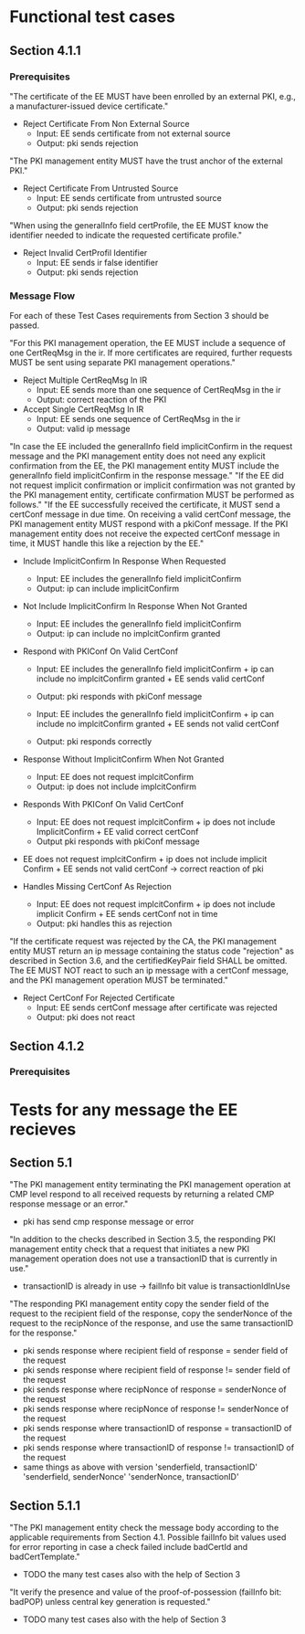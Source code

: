 
# Functional test cases 

## Section 4.1.1

### Prerequisites
"The certificate of the EE MUST have been enrolled by an external PKI, e.g., a 
manufacturer-issued device certificate."
- Reject Certificate From Non External Source
    - Input: EE sends certificate from not external source
    - Output: pki sends rejection

"The PKI management entity MUST have the trust anchor of the external PKI."
- Reject Certificate From Untrusted Source
    - Input: EE sends certificate from untrusted source
    - Output: pki sends rejection

"When using the generalInfo field certProfile, the EE MUST know the identifier 
needed to indicate the requested certificate profile."
- Reject Invalid CertProfil Identifier
    - Input: EE sends ir false identifier
    - Output: pki sends rejection


### Message Flow
For each of these Test Cases requirements from Section 3 should be passed.

"For this PKI management operation, the EE MUST include a sequence of one CertReqMsg in the ir. If more certificates are required, further requests MUST be sent using separate PKI management operations."
- Reject Multiple CertReqMsg In IR
    - Input: EE sends more than one sequence of CertReqMsg in the ir 
    - Output: correct reaction of the PKI
- Accept Single CertReqMsg In IR
    - Input: EE sends one sequence of CertReqMsg in the ir 
    - Output: valid ip message



"In case the EE included the generalInfo field implicitConfirm in the request 
message and the PKI management entity does not need any explicit confirmation 
from the EE, the PKI management entity MUST include the generalInfo field 
implicitConfirm in the response message."
"If the EE did not request implicit confirmation or implicit confirmation was not granted by the PKI management entity, certificate confirmation MUST be performed as follows."
"If the EE successfully received the certificate, it MUST send a certConf message in due time. On receiving a valid certConf message, the PKI management entity MUST respond with a pkiConf message. If the PKI management entity does not receive the expected certConf message in time, it MUST handle this like a rejection by the EE."
- Include ImplicitConfirm In Response When Requested
    - Input: EE includes the generalInfo field implicitConfirm 
    - Output: ip can include implicitConfirm
- Not Include ImplicitConfirm In Response When Not Granted
    - Input: EE includes the generalInfo field implicitConfirm 
    - Output: ip can include no implcitConfirm granted 

- Respond with PKIConf On Valid CertConf
    - Input: EE includes the generalInfo field implicitConfirm + ip can include no implcitConfirm granted + EE sends valid certConf
    - Output: pki responds with pkiConf message


    - Input: EE includes the generalInfo field implicitConfirm + ip can include no implcitConfirm granted + EE sends not valid certConf
    - Output: pki responds correctly 

- Response Without ImplicitConfirm When Not Granted
    - Input: EE does not request implcitConfirm 
    - Output: ip does not include implcitConfirm 

- Responds With PKIConf On Valid CertConf
    - Input: EE does not request implcitConfirm + ip does not include ImplicitConfirm + EE valid correct certConf 
    - Output pki responds with pkiConf message


- EE does not request implcitConfirm + ip does not include implicit Confirm + EE sends not valid certConf -> correct reaction of pki
- Handles Missing CertConf As Rejection
    - Input: EE does not request implcitConfirm + ip does not include implicit Confirm + EE sends certConf not in time
    - Output: pki handles this as rejection


"If the certificate request was rejected by the CA, the PKI management entity 
MUST return an ip message containing the status code "rejection" as described in 
Section 3.6, and the certifiedKeyPair field SHALL be omitted. The EE MUST NOT 
react to such an ip message with a certConf message, and the PKI management 
operation MUST be terminated."
- Reject CertConf For Rejected Certificate
    - Input: EE sends certConf message after certificate was rejected
    - Output: pki does not react



## Section 4.1.2

### Prerequisites 





# Tests for any message the EE recieves

## Section 5.1

"The PKI management entity terminating the PKI management operation at CMP level
respond to all received requests by returning a related CMP response message or 
an error."
- pki has send cmp response message or error 

"In addition to the checks described in Section 3.5, the responding PKI 
management entity check that a request that initiates a new PKI management 
operation does not use a transactionID that is currently in use."
- transactionID is already in use -> failInfo bit value is transactionIdInUse

"The responding PKI management entity copy the sender field of the request to the 
recipient field of the response, copy the senderNonce of the request to the 
recipNonce of the response, and use the same transactionID for the response."
- pki sends response where recipient field of response = sender field of the request
- pki sends response where recipient field of response != sender field of the request
- pki sends response where recipNonce of response = senderNonce of the request
- pki sends response where recipNonce of response != senderNonce of the request
- pki sends response where transactionID of response = transactionID of the request
- pki sends response where transactionID of response != transactionID of the request
- same things as above with version 'senderfield, transactionID' 'senderfield, senderNonce' 'senderNonce, transactionID'

## Section 5.1.1
"The PKI management entity check the message body according to the applicable
requirements from Section 4.1. Possible failInfo bit values used for error reporting in case a check failed include badCertId and badCertTemplate."
- TODO the many test cases also with the help of Section 3

"It verify the presence and value of the proof-of-possession (failInfo bit: 
badPOP) unless central key generation is requested."
- TODO many test cases also with the help of Section 3




